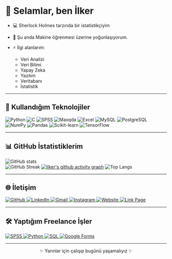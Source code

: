 # 👋 Selamlar, ben İlker

* 💻 Sherlock Holmes tarzında bir istatistikçiyim
* 🌱 Şu anda Makine öğrenmesi üzerine yoğunlaşıyorum.  
* ⚡ İlgi alanlarım:  

  - Veri Analizi  
  - Veri Bilimi  
  - Yapay Zeka  
  - Yazılım  
  - Veritabanı  
  - İstatistik

---

## 🚀 Kullandığım Teknolojiler

![Python](https://img.shields.io/badge/Python-3776AB?style=flat&logo=python&logoColor=white&labelColor=3776AB)
![C](https://img.shields.io/badge/C-00599C?style=flat&logo=c&logoColor=white&labelColor=00599C)
![SPSS](https://img.shields.io/badge/SPSS-FF0000?style=flat&logo=ibm&logoColor=white&labelColor=FF0000)
![Maxqda](https://img.shields.io/badge/MAXQDA-0096D6?style=flat&logo=icon&logoColor=white&labelColor=0096D6)
![Excel](https://img.shields.io/badge/Excel-217346?style=flat&logo=microsoft-excel&logoColor=white&labelColor=217346)
![MySQL](https://img.shields.io/badge/MySQL-4479A1?style=flat&logo=mysql&logoColor=white&labelColor=4479A1)
![PostgreSQL](https://img.shields.io/badge/PostgreSQL-336791?style=flat&logo=postgresql&logoColor=white&labelColor=336791)
![NumPy](https://img.shields.io/badge/NumPy-013243?style=flat&logo=numpy&logoColor=white&labelColor=013243)
![Pandas](https://img.shields.io/badge/Pandas-150458?style=flat&logo=pandas&logoColor=white&labelColor=150458)
![Scikit-learn](https://img.shields.io/badge/Scikit--Learn-F7931E?style=flat&logo=scikit-learn&logoColor=white&labelColor=F7931E)
![TensorFlow](https://img.shields.io/badge/TensorFlow-FF6F00?style=flat&logo=tensorflow&logoColor=white&labelColor=FF6F00)

---

## 📊 GitHub İstatistiklerim

![GitHub stats](https://github-readme-stats.vercel.app/api?username=ilker-web&show_icons=true&theme=tokyonight)  
![GitHub Streak](https://github-readme-streak-stats.herokuapp.com?user=ilker-web&theme=tokyonight&hide_border=false)
[![Ilker's github activity graph](https://github-readme-activity-graph.vercel.app/graph?username=ilker-web&theme=tokyo-night)](https://github.com/ashutosh00710/github-readme-activity-graph)
![Top Langs](https://github-readme-stats.vercel.app/api/top-langs/?username=ilker-web&layout=compact&theme=tokyonight)

---
## 🌐 İletişim

<p align="left">
  <!-- GitHub -->
  <a href="https://github.com/ilker-web" target="_blank">
    <img src="https://img.shields.io/badge/GitHub-181717?style=flat&logo=github&logoColor=white&labelColor=181717" alt="GitHub"/>
  </a>
  <!-- LinkedIn -->
  <a href="https://www.linkedin.com/in/ilker-emül-0321a7323" target="_blank">
    <img src="https://img.shields.io/badge/LinkedIn-0A66C2?style=flat&logo=linkedin&logoColor=white&labelColor=0A66C2" alt="LinkedIn"/>
  </a>
  <!-- Gmail -->
  <a href="mailto:socialmya06@gmail.com" target="_blank">
    <img src="https://img.shields.io/badge/Gmail-D14836?style=flat&logo=gmail&logoColor=white&labelColor=D14836" alt="Gmail"/>
  </a>
  <!-- Instagram -->
  <a href="https://instagram.com/ilker_eml" target="_blank">
    <img src="https://img.shields.io/badge/Instagram-E4405F?style=flat&logo=instagram&logoColor=white&labelColor=E4405F" alt="Instagram"/>
  </a>
  <!-- Web Site -->
  <a href="https://aistatica.online/" target="_blank">
    <img src="https://img.shields.io/badge/Web_Site-000000?style=flat&logo=google-chrome&logoColor=white&labelColor=000000" alt="Website"/>
  </a>
  <!-- Link Page -->
  <a href="https://link.aistatica.online/" target="_blank">
    <img src="https://img.shields.io/badge/Link_Page-1DA1F2?style=flat&logo=linktree&logoColor=white&labelColor=1DA1F2" alt="Link Page"/>
  </a>
</p>

---

## 🛠️ Yaptığım Freelance İşler

<p align="left">
  <!-- SPSS -->
  <a href="https://bionluk.com/ilkereml/sizin-icin-SPSS-veri-girisi-ve-analizini-yapabilirim-767261" target="_blank">
    <img src="https://img.shields.io/badge/SPSS-004B87?style=flat&logo=ibm&logoColor=white&labelColor=004B87" alt="SPSS"/> </a>
  <!-- Python -->
  <a href="https://bionluk.com/ilkereml/python-ile-verilerinizi-gorsellestirebilir-yorum-yapabilirim-790790" target="_blank">
    <img src="https://img.shields.io/badge/Python-3776AB?style=flat&logo=python&logoColor=white&labelColor=3776AB" alt="Python"/> </a>
  <!-- SQL -->
  <a href="https://bionluk.com/ilkereml/profesyonel-SQL-veritabani-analizi-ve-optimizasyonu-yaparim-800220" target="_blank">
    <img src="https://img.shields.io/badge/SQL-4479A1?style=flat&logo=mysql&logoColor=white&labelColor=4479A1" alt="SQL"/> </a>
  <!-- Google Forms -->
  <a href="https://bionluk.com/ilkereml/sizin-icin-etkili-Google-Forms-anketi-hazirlayabilirim-791919" target="_blank">
    <img src="https://img.shields.io/badge/Google_Forms-7248B9?style=flat&logo=google-forms&logoColor=white&labelColor=7248B9" alt="Google Forms"/> </a>
</p>

---
<p align="center">
  ✨ Yarınlar için çalışıp bugünü yaşamalıyız ✨
</p>
